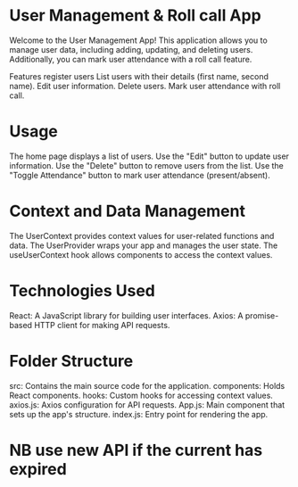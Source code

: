 # User Management & Roll call App
Welcome to the User Management App! This application allows you to manage user data, including adding, updating, and deleting users. Additionally, you can mark user attendance with a roll call feature.

Features
register users
List users with their details (first name, second name).
Edit user information.
Delete users.
Mark user attendance with roll call.

# Usage
The home page displays a list of users.
Use the "Edit" button to update user information.
Use the "Delete" button to remove users from the list.
Use the "Toggle Attendance" button to mark user attendance (present/absent).

#   Context and Data Management
The UserContext provides context values for user-related functions and data.
The UserProvider wraps your app and manages the user state.
The useUserContext hook allows components to access the context values.

#   Technologies Used
React: A JavaScript library for building user interfaces.
Axios: A promise-based HTTP client for making API requests.

#   Folder Structure
src: Contains the main source code for the application.
components: Holds React components.
hooks: Custom hooks for accessing context values.
axios.js: Axios configuration for API requests.
App.js: Main component that sets up the app's structure.
index.js: Entry point for rendering the app.

# NB use new API if the current has expired
